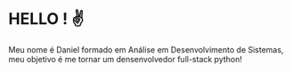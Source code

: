 # HELLO ! ✌
Meu nome é Daniel formado em Análise em Desenvolvimento de Sistemas, meu objetivo é me tornar um densenvolvedor full-stack python!
